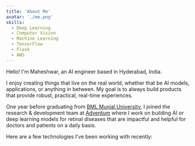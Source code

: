 ```yaml
---
title: 'About Me'
avatar: './me.png'
skills:
  - Deep Learning
  - Computer Vision
  - Machine Learning
  - TensorFlow
  - Flask
  - AWS
---
```


Hello! I'm Maheshwar, an AI engineer based in Hyderabad, India.

I enjoy creating things that live on the real world, whether that be AI models, applications, or anything in between. My goal is to always build products that provide robust, practical, real-time experiences.

One year before graduating from [BML Munjal University](https://www.bmu.edu.in/), I joined the research & development team at [Adventum](https://www.ophtalma.com/) where I work on building AI or deep learning models for retinal diseases that are impactful and helpful for doctors and patients on a daily basis.

Here are a few technologies I've been working with recently:
